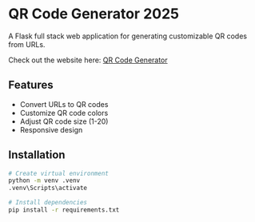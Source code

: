 # QR Code Generator 2025

A Flask full stack web application for generating customizable QR codes from URLs.

Check out the website here: [QR Code Generator](https://qr-code-generator-ccdv.onrender.com/)

## Features

- Convert URLs to QR codes
- Customize QR code colors
- Adjust QR code size (1-20)
- Responsive design

## Installation

```bash
# Create virtual environment
python -m venv .venv
.venv\Scripts\activate

# Install dependencies
pip install -r requirements.txt
```
